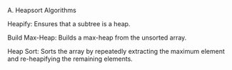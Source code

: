 A. Heapsort Algorithms

Heapify: Ensures that a subtree is a heap.

Build Max-Heap: Builds a max-heap from the unsorted array.

Heap Sort: Sorts the array by repeatedly extracting the maximum element and re-heapifying the remaining elements.
